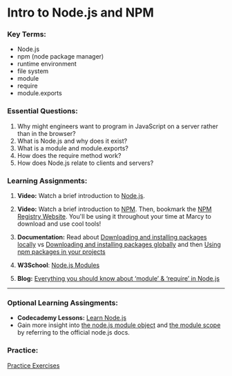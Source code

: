 # Intro to Node.js and NPM

### Key Terms:

- Node.js
- npm (node package manager)
- runtime environment
- file system
- module
- require
- module.exports

### Essential Questions:

1. Why might engineers want to program in JavaScript on a server rather than in the browser?
2. What is Node.js and why does it exist?
3. What is a module and module.exports?
4. How does the require method work?
5. How does Node.js relate to clients and servers?

### Learning Assignments:

1. **Video:** Watch a brief introduction to [Node.js](https://www.youtube.com/watch?v=uVwtVBpw7RQ). 

2. **Video:** Watch a brief introduction to [NPM](https://www.youtube.com/watch?v=ZNbFagCBlwo). Then, bookmark the [NPM Registry Website](https://www.npmjs.com/). You'll be using it throughout your time at Marcy to download and use cool tools!

3. **Documentation:** Read about [Downloading and installing packages locally](https://docs.npmjs.com/downloading-and-installing-packages-locally) vs [Downloading and installing packages globally](https://docs.npmjs.com/downloading-and-installing-packages-globally) and then [Using npm packages in your projects](https://docs.npmjs.com/using-npm-packages-in-your-projects)

4. **W3School**: [Node.js Modules](https://www.w3schools.com/nodejs/nodejs_modules.asp)

5. **Blog:** [Everything you should know about ‘module’ & ‘require’ in Node.js](https://morioh.com/p/ce27de38a2f1)

----

### Optional Learning Assingments:
* **Codecademy Lessons:** [Learn Node.js](https://www.codecademy.com/learn/learn-node-js)
* Gain more insight into [the node.js module object](https://nodejs.org/api/modules.html#modules_the_module_object) and [the module scope](https://nodejs.org/api/modules.html#modules_the_module_scope) by referring to the official node.js docs.


### Practice:

[Practice Exercises](./practice)
